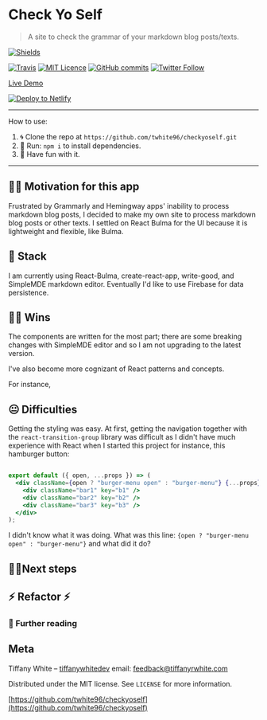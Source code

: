 # Check Yo Self

>  A site to check the grammar of your markdown blog posts/texts.

[![Shields](https://img.shields.io/badge/Status-WIP-%2306d7d9?style=for-the-badge&logo=appveyor)](https://img.shields.io/badge/Status-WIP-%2306d7d9)

[![Travis](https://img.shields.io/travis/twhite96/checkyoself.svg?style=for-the-badge&logo=appveyor)](https://travis-ci.org/twhite96/checkyoself)
[![MIT Licence](https://img.shields.io/github/license/twhite96/checkyoself?style=for-the-badge)](https://opensource.org/licenses/mit-license.php)
[![GitHub commits](https://img.shields.io/github/commits-since/twhite96/checkyoself/0.7?style=for-the-badge)](https://github.com/twhite96/checkyoself/releases/tag/0.7)
[![Twitter Follow](https://img.shields.io/twitter/follow/tiffanywhitedev.svg?style=social&label=Follow)](https://twitter.com/tiffanywhitedev)


[Live Demo](https://checkyoself.tiffstuff.dev)

[![Deploy to Netlify](https://www.netlify.com/img/deploy/button.svg)](https://app.netlify.com/start/deploy?repository=https://github.com/twhite96/checkyoself)

---

How to use:

1. 🌀 Clone the repo at `https://github.com/twhite96/checkyoself.git`
2. 🏃 Run: `npm i` to install dependencies.
3. 🎊 Have fun with it.

---

## 💪🏽 Motivation for this app
Frustrated by Grammarly and Hemingway apps' inability to process markdown blog posts, I decided to make my own site to process markdown blog posts or other texts. I settled on React Bulma for the UI because it is lightweight and flexible, like Bulma.

## 🥞 Stack
I am currently using React-Bulma, create-react-app, write-good, and SimpleMDE markdown editor. Eventually I'd like to use Firebase for data persistence.

## 👊🏽 Wins
The components are written for the most part; there are some breaking changes with SimpleMDE editor and so I am not upgrading to the latest version.

I've also become more cognizant of React patterns and concepts.

For instance, 

## 😐 Difficulties

Getting the styling was easy. At first, getting the navigation together with the `react-transition-group` library was difficult as I didn't have much experience with React when I started this project for instance, this hamburger button:

```jsx

export default ({ open, ...props }) => (
  <div className={open ? "burger-menu open" : "burger-menu"} {...props}>
    <div className="bar1" key="b1" />
    <div className="bar2" key="b2" />
    <div className="bar3" key="b3" />
  </div>
);
```

I didn't know what it was doing. What was this line: `{open ? "burger-menu open" : "burger-menu"}` and what did it do?


## 🚶‍♂️Next steps


## ⚡ Refactor ⚡


###  📘 Further reading


## Meta

Tiffany White – [tiffanywhitedev](https://twitter.com/tiffanywhitedev) email: <feedback@tiffanyrwhite.com>

Distributed under the MIT license. See ``LICENSE`` for more information.

[https://github.com/twhite96/checkyoself](https://github.com/twhite96/checkyoself)

